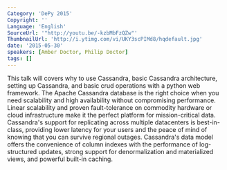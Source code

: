 ```yaml
---
Category: 'DePy 2015'
Copyright: ''
Language: 'English'
SourceUrl: '"http://youtu.be/-kzbMbFzQZw"'
ThumbnailUrl: 'http://i.ytimg.com/vi/UKY3scPIMd8/hqdefault.jpg'
date: '2015-05-30'
speakers: [Amber Doctor, Philip Doctor]
tags: []
---
```

This talk will covers why to use Cassandra, basic Cassandra architecture, setting up Cassandra, and basic crud operations with a python web framework.  The Apache Cassandra database is the right choice when you need scalability and high availability without compromising performance. Linear scalability and proven fault-tolerance on commodity hardware or cloud infrastructure make it the perfect platform for mission-critical data. Cassandra's support for replicating across multiple datacenters is best-in-class, providing lower latency for your users and the peace of mind of knowing that you can survive regional outages.  Cassandra's data model offers the convenience of column indexes with the performance of log-structured updates, strong support for denormalization and materialized views, and powerful built-in caching.